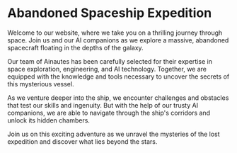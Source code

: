 <!--font:Poppins-->

# Abandoned Spaceship Expedition

Welcome to our website, where we take you on a thrilling journey through space. Join us and our AI companions as we explore a massive, abandoned spacecraft floating in the depths of the galaxy.

Our team of Ainautes has been carefully selected for their expertise in space exploration, engineering, and AI technology. Together, we are equipped with the knowledge and tools necessary to uncover the secrets of this mysterious vessel.

As we venture deeper into the ship, we encounter challenges and obstacles that test our skills and ingenuity. But with the help of our trusty AI companions, we are able to navigate through the ship's corridors and unlock its hidden chambers.

Join us on this exciting adventure as we unravel the mysteries of the lost expedition and discover what lies beyond the stars.

<!--

Write me markdown content of website with wallpaper:

"A group of Ainautes and their AI companions exploring a massive, abandoned spacecraft floating in the depths of space."

The header of the page should not be copy of the text but rather a real content of the website which is using this wallpaper.


---


# The Lost Expedition: Exploring an Abandoned Spaceship

Welcome to our website, where we take you on a thrilling journey through space. Join us and our AI companions as we explore a massive, abandoned spacecraft floating in the depths of the galaxy.

Our team of Ainautes has been carefully selected for their expertise in space exploration, engineering, and AI technology. Together, we are equipped with the knowledge and tools necessary to uncover the secrets of this mysterious vessel.

As we venture deeper into the ship, we encounter challenges and obstacles that test our skills and ingenuity. But with the help of our trusty AI companions, we are able to navigate through the ship's corridors and unlock its hidden chambers.

Join us on this exciting adventure as we unravel the mysteries of the lost expedition and discover what lies beyond the stars.


---


Write me a Google font which is best fitting for the website.

Pick from the list:
- Lobster
- Roboto
- Cabin
- Inter
- Great Vibes
- Open Sans
- Orbitron
- Lato
- Barlow Condensed
- Cormorant Garamond
- IBM Plex Sans
- Alegreya
- Creepster
- Futura
- Poppins
- Playfair Display
- Cinzel Decorative
- Exo 2
- Montserrat
- Cinzel
- Dancing Script
- Raleway


Write just the font name nothing else.


---


Poppins

-->

